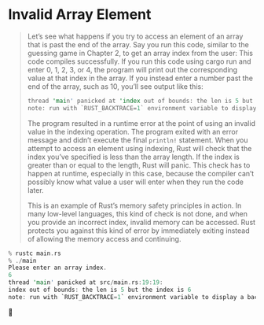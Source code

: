 # Invalid Array Element

> Let’s see what happens if you try to access an element of an array that is past the end of the array. Say you run this code, similar to the guessing game in Chapter 2, to get an array index from the user:
> This code compiles successfully. If you run this code using cargo run and enter 0, 1, 2, 3, or 4, the program will print out the corresponding value at that index in the array. If you instead enter a number past the end of the array, such as 10, you’ll see output like this:
>
> ```rust
> thread 'main' panicked at 'index out of bounds: the len is 5 but the index is 10', src/main.rs:19:19
> note: run with `RUST_BACKTRACE=1` environment variable to display a backtrace
> ```
>
> The program resulted in a runtime error at the point of using an invalid value in the indexing operation.
> The program exited with an error message and didn’t execute the final `println!` statement.
> When you attempt to access an element using indexing,
> Rust will check that the index you’ve specified is less than the array length.
> If the index is greater than or equal to the length, Rust will panic.
> This check has to happen at runtime, especially in this case,
> because the compiler can’t possibly know what value a user will enter when they run the code later.
>
> This is an example of Rust’s memory safety principles in action.
> In many low-level languages, this kind of check is not done,
> and when you provide an incorrect index, invalid memory can be accessed.
> Rust protects you against this kind of error by immediately exiting instead of allowing the memory access and continuing.

```rust
% rustc main.rs
% ./main
Please enter an array index.
6
thread 'main' panicked at src/main.rs:19:19:
index out of bounds: the len is 5 but the index is 6
note: run with `RUST_BACKTRACE=1` environment variable to display a backtrace
```

:exploding_head:
